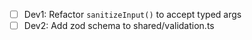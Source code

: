 - [ ] Dev1: Refactor `sanitizeInput()` to accept typed args
- [ ] Dev2: Add zod schema to shared/validation.ts
